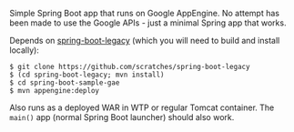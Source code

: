 Simple Spring Boot app that runs on Google AppEngine. No attempt has been made to use the Google APIs - just a minimal Spring app that works.

Depends on [spring-boot-legacy](https://github.com/scratches/spring-boot-legacy) (which you will need to build and install locally):

```
$ git clone https://github.com/scratches/spring-boot-legacy
$ (cd spring-boot-legacy; mvn install)
$ cd spring-boot-sample-gae
$ mvn appengine:deploy
```

Also runs as a deployed WAR in WTP or regular Tomcat container. The `main()` app (normal Spring Boot launcher) should also work.
